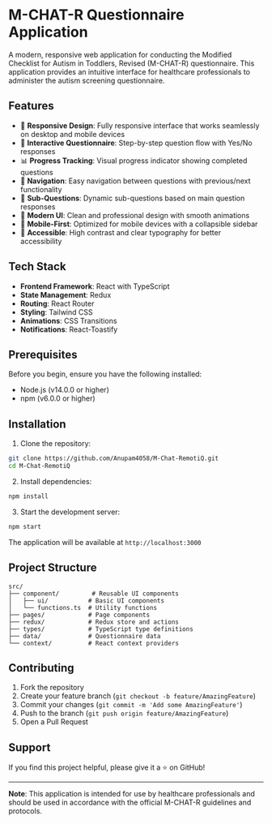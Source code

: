 # M-CHAT-R Questionnaire Application

A modern, responsive web application for conducting the Modified Checklist for Autism in Toddlers, Revised (M-CHAT-R) questionnaire. This application provides an intuitive interface for healthcare professionals to administer the autism screening questionnaire.


## Features

- 📱 **Responsive Design**: Fully responsive interface that works seamlessly on desktop and mobile devices
- 🎯 **Interactive Questionnaire**: Step-by-step question flow with Yes/No responses
- 📊 **Progress Tracking**: Visual progress indicator showing completed questions
- 🔄 **Navigation**: Easy navigation between questions with previous/next functionality
- 📝 **Sub-Questions**: Dynamic sub-questions based on main question responses
- 🎨 **Modern UI**: Clean and professional design with smooth animations
- 📱 **Mobile-First**: Optimized for mobile devices with a collapsible sidebar
- 🌈 **Accessible**: High contrast and clear typography for better accessibility

## Tech Stack

- **Frontend Framework**: React with TypeScript
- **State Management**: Redux
- **Routing**: React Router
- **Styling**: Tailwind CSS
- **Animations**: CSS Transitions
- **Notifications**: React-Toastify

## Prerequisites

Before you begin, ensure you have the following installed:
- Node.js (v14.0.0 or higher)
- npm (v6.0.0 or higher)

## Installation

1. Clone the repository:
```bash
git clone https://github.com/Anupam4058/M-Chat-RemotiQ.git
cd M-Chat-RemotiQ
```

2. Install dependencies:
```bash
npm install
```

3. Start the development server:
```bash
npm start
```

The application will be available at `http://localhost:3000`

## Project Structure

```
src/
├── component/         # Reusable UI components
│   ├── ui/           # Basic UI components
│   └── functions.ts  # Utility functions
├── pages/            # Page components
├── redux/            # Redux store and actions
├── types/            # TypeScript type definitions
├── data/             # Questionnaire data
└── context/          # React context providers
```


## Contributing

1. Fork the repository
2. Create your feature branch (`git checkout -b feature/AmazingFeature`)
3. Commit your changes (`git commit -m 'Add some AmazingFeature'`)
4. Push to the branch (`git push origin feature/AmazingFeature`)
5. Open a Pull Request


## Support

If you find this project helpful, please give it a ⭐️ on GitHub!

---

**Note**: This application is intended for use by healthcare professionals and should be used in accordance with the official M-CHAT-R guidelines and protocols.

